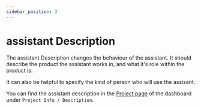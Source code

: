 ```yaml
---
sidebar_position: 2
---
```


# assistant Description

The assistant Description changes the behaviour of the assistant. It should describe the product the assistant works in, and what it's role within the product is. 

It can also be helpful to specify the kind of person who will use the assisant.

You can find the assistant description in the [Project page](https://dashboard.superflows.ai/project) of the dashboard under `Project Info / Description`.